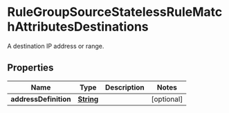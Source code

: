 

# RuleGroupSourceStatelessRuleMatchAttributesDestinations

A destination IP address or range.

## Properties

| Name | Type | Description | Notes |
|------------ | ------------- | ------------- | -------------|
|**addressDefinition** | [**String**](String.md) |  |  [optional] |



